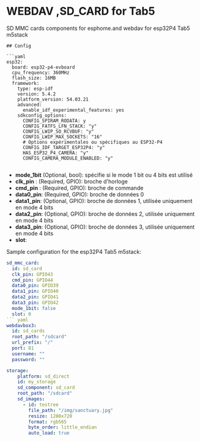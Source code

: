 # WEBDAV ,SD_CARD for Tab5

SD MMC cards components for esphome.and webdav for esp32P4 Tab5 m5stack
```
## Config

```yaml
esp32:
  board: esp32-p4-evboard
  cpu_frequency: 360MHz
  flash_size: 16MB
  framework:
    type: esp-idf
    version: 5.4.2
    platform_version: 54.03.21
    advanced:
      enable_idf_experimental_features: yes
    sdkconfig_options:
      CONFIG_SPIRAM_RODATA: y
      CONFIG_FATFS_LFN_STACK: "y"
      CONFIG_LWIP_SO_RCVBUF: "y"
      CONFIG_LWIP_MAX_SOCKETS: "16"
      # Options expérimentales ou spécifiques au ESP32-P4
      CONFIG_IDF_TARGET_ESP32P4: "y"
      HAS_ESP32_P4_CAMERA: "y"
      CONFIG_CAMERA_MODULE_ENABLED: "y"
  
```

* **mode_1bit** (Optional, bool): spécifie si le mode 1 bit ou 4 bits est utilisé
* **clk_pin** : (Required, GPIO): broche d'horloge
* **cmd_pin** : (Required, GPIO): broche de commande
* **data0_pin**: (Required, GPIO): broche de données 0
* **data1_pin**: (Optional, GPIO): broche de données 1, utilisée uniquement en mode 4 bits
* **data2_pin**: (Optional, GPIO): broche de données 2, utilisée uniquement en mode 4 bits
* **data3_pin**: (Optional, GPIO): broche de données 3, utilisée uniquement en mode 4 bits
* **slot**: 



Sample configuration for the  esp32P4 Tab5 m5stack:
```yaml
sd_mmc_card:
  id: sd_card
  clk_pin: GPIO43
  cmd_pin: GPIO44
  data0_pin: GPIO39
  data1_pin: GPIO40
  data2_pin: GPIO41
  data3_pin: GPIO42
  mode_1bit: false
  slot: 0   
``` yaml
webdavbox3:
  id: sd_cards
  root_path: "/sdcard"
  url_prefix: "/"
  port: 81
  username: ""
  password: ""

storage:
    platform: sd_direct
    id: my_storage
    sd_component: sd_card
    root_path: "/sdcard" 
    sd_images:
      - id: testree
        file_path: "/img/sanctuary.jpg"
        resize: 1280x720
        format: rgb565
        byte_order: little_endian 
        auto_load: true

```
